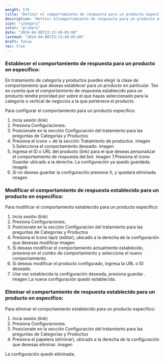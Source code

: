 ```yaml
---
weight: 570
title: "Definir el comportamiento de respuesta para un producto específico"
description: "Definir elcomportamiento de respuesta para un producto específico"
icon: "category"
color: "primary"
date: "2024-04-08T23:13:49-05:00"
lastmod: "2024-04-08T23:13:49-05:00"
draft: false
toc: true
---
```


### Establecer el comportamiento de respuesta para un producto en específico:

En tratamiento de categoría y productos puedes elegir la clase de comportamiento que deseas establecer para un producto en particular. Ten en cuenta que el comportamiento de respuesta establecido para un producto tendrá prioridad por sobre el que hayas seleccionado para la categoría o vertical de negocios a la que pertenece el producto.

Para configurar el comportamiento para un producto específico:
1. Incia sesión (link)
2. Presiona Configuraciones.
3. Posicionate en la sección Configuración del tratamiento para las preguntas de Categorías y Productos
4. Presiona el ícono + de la sección Tratamiento de productos.
imagen
5.Selecciona el comportamiento deseado.
imagen
6. Ingresa el ID o URL del producto (link) para el que deseas personalizar el comportamiento de respuesta del bot.
imagen
7.Presiona el ícono Guardar ubicado a la derecha. La configuración ya quedó guardada. 
imageb
8. Si no deseas guardar la configuración presiona X, y quedará eliminada.
imagen


### Modificar el comportamiento de respuesta establecido para un producto en específico:

Para modificar el comportamiento establecido para un producto específico:

1. Incia sesión (link)
2. Presiona Configuraciones.
3. Posicionate en la sección Configuración del tratamiento para las preguntas de Categorías y Productos
4. Presiona el ícono lapiz (editar), ubicado a la derecha de la configuración que desesas modificar
imagen
5. Si deseas modificar el comportamiento actualmente establecido, presiona en el combo de comportamiento y selecciona el nuevo comportamiento.
6. Si deseas modificar el producto configurado, ingresa la URL o ID deseado.
7. Una vez establecida la configuración deseada, presiona guardar .
imagen
La nueva configuración quedó establecida.

### Eliminar el comportamiento de respuesta establecido para un producto en específico:

Para eliminar el comportamiento establecido para un producto específico:

1. Incia sesión (link)
2. Presiona Configuraciones.
3. Posicionate en la sección Configuración del tratamiento para las preguntas de Categorías y Productos
4. Presiona el papelera (eliminar), ubicado a la derecha de la configuración que desesas eliminar.
imagen

La configuración quedó eliminada.
